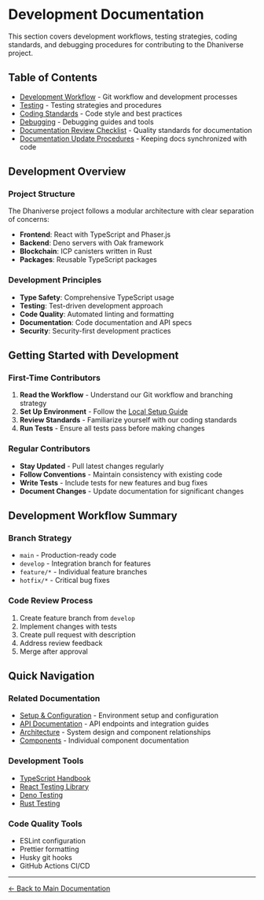 # Development Documentation

This section covers development workflows, testing strategies, coding standards, and debugging procedures for contributing to the Dhaniverse project.

## Table of Contents

- [Development Workflow](./development-workflow.md) - Git workflow and development processes
- [Testing](./testing.md) - Testing strategies and procedures
- [Coding Standards](./coding-standards.md) - Code style and best practices
- [Debugging](./debugging.md) - Debugging guides and tools
- [Documentation Review Checklist](./documentation-review-checklist.md) - Quality standards for documentation
- [Documentation Update Procedures](./documentation-update-procedures.md) - Keeping docs synchronized with code

## Development Overview

### Project Structure
The Dhaniverse project follows a modular architecture with clear separation of concerns:
- **Frontend**: React with TypeScript and Phaser.js
- **Backend**: Deno servers with Oak framework
- **Blockchain**: ICP canisters written in Rust
- **Packages**: Reusable TypeScript packages

### Development Principles
- **Type Safety**: Comprehensive TypeScript usage
- **Testing**: Test-driven development approach
- **Code Quality**: Automated linting and formatting
- **Documentation**: Code documentation and API specs
- **Security**: Security-first development practices

## Getting Started with Development

### First-Time Contributors
1. **Read the Workflow** - Understand our Git workflow and branching strategy
2. **Set Up Environment** - Follow the [Local Setup Guide](../setup/local-setup.md)
3. **Review Standards** - Familiarize yourself with our coding standards
4. **Run Tests** - Ensure all tests pass before making changes

### Regular Contributors
- **Stay Updated** - Pull latest changes regularly
- **Follow Conventions** - Maintain consistency with existing code
- **Write Tests** - Include tests for new features and bug fixes
- **Document Changes** - Update documentation for significant changes

## Development Workflow Summary

### Branch Strategy
- `main` - Production-ready code
- `develop` - Integration branch for features
- `feature/*` - Individual feature branches
- `hotfix/*` - Critical bug fixes

### Code Review Process
1. Create feature branch from `develop`
2. Implement changes with tests
3. Create pull request with description
4. Address review feedback
5. Merge after approval

## Quick Navigation

### Related Documentation
- [Setup & Configuration](../setup/) - Environment setup and configuration
- [API Documentation](../api/) - API endpoints and integration guides
- [Architecture](../architecture/) - System design and component relationships
- [Components](../components/) - Individual component documentation

### Development Tools
- [TypeScript Handbook](https://www.typescriptlang.org/docs/)
- [React Testing Library](https://testing-library.com/docs/react-testing-library/intro/)
- [Deno Testing](https://deno.land/manual/testing)
- [Rust Testing](https://doc.rust-lang.org/book/ch11-00-testing.html)

### Code Quality Tools
- ESLint configuration
- Prettier formatting
- Husky git hooks
- GitHub Actions CI/CD

---

[← Back to Main Documentation](../README.md)